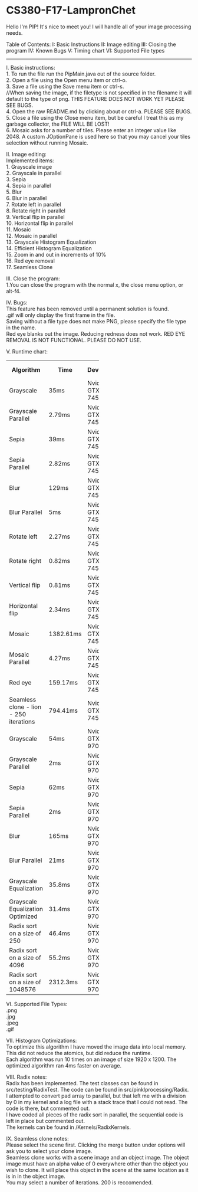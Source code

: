 

# CS380-F17-LampronChet

Hello I'm PIP! It's nice to meet you!
I will handle all of your image processing needs.


Table of Contents:
I: Basic Instructions
II: Image editing
III: Closing the program
IV: Known Bugs
V: Timing chart
VI: Supported File types

********************************************************

I. Basic instructions:
	<br>	1. To run the file run the PipMain.java out of the source folder.
	<br>	2. Open a file using the Open menu item or ctrl-o.
	<br>	3. Save a file using the Save menu item or ctrl-s.
 	<br>	//When saving the image, if the filetype is not specified in the filename it will default to the type of png. THIS FEATURE DOES NOT WORK YET PLEASE SEE BUGS.
	<br> 	4. Open the raw README.md by clicking about or ctrl-a. PLEASE SEE BUGS. 
	<br>	5. Close a file using the Close menu item, but be careful I treat this as my garbage collector, the FILE WILL BE LOST!
	<br>    6. Mosaic asks for a number of tiles. Please enter an integer value like 2048. A custom JOptionPane is used here so that you may cancel your tiles selection without running Mosaic.
	
II. Image editing:
	<br>Implemented items:
	<br>1. Grayscale image
	<br>2. Grayscale in parallel
	<br>3. Sepia
	<br>4. Sepia in parallel
	<br>5. Blur
	<br>6. Blur in parallel
	<br>7. Rotate left in parallel
	<br>8. Rotate right in parallel
	<br>9. Vertical flip in parallel
	<br>10. Horizontal flip in parallel
	<br>11. Mosaic
	<br>12. Mosaic in parallel
	<br>13. Grayscale Histogram Equalization
	<br>14. Efficient Histogram Equalization
	<br>15. Zoom in and out in increments of 10%
	<br>16. Red eye removal
	<br>17. Seamless Clone

III. Close the program:
	<br>1.You can close the program with the normal x, the close menu option, or alt-f4. 
	
IV. Bugs:
	<br>This feature has been removed until a permanent solution is found.
	<br>.gif will only display the first frame in the file.
	<br>Saving without a file type does not make PNG, please specify the file type in the name.
	<br> Red eye blanks out the image. Reducing redness does not work. RED EYE REMOVAL IS NOT FUNCTIONAL. PLEASE DO NOT USE.
	
V. Runtime chart:

<table style = "width:50%">
  <tr>
    <th> Algorithm </th>
    <th> Time </th>
    <th> Device </th>
    <th> Operating System </th>
  </tr>
  <tr>
    <td> Grayscale </td>
    <td> 35ms </td>
    <td> Nvidia GTX 745 </td>
    <td> Ubuntu </td>
  </tr>
  
  <tr>
    <td> Grayscale Parallel </td>
    <td> 2.79ms </td>
    <td> Nvidia GTX 745 </td>
    <td> Ubuntu </td>
  </tr>
  
  
  <tr>
    <td> Sepia </td>
    <td> 39ms </td>
    <td> Nvidia GTX 745 </td>
    <td> Ubuntu </td>
  </tr>
  
  
  <tr>
    <td> Sepia Parallel</td>
    <td> 2.82ms </td>
    <td> Nvidia GTX 745 </td>
    <td> Ubuntu </td>
  </tr>
  
  <tr>
    <td> Blur </td>
    <td> 129ms </td>
    <td> Nvidia GTX 745 </td>
    <td> Ubuntu </td>
  </tr>
  
  
  <tr>
    <td> Blur Parallel</td>
    <td> 5ms </td>
    <td> Nvidia GTX 745 </td>
    <td> Ubuntu </td>
  </tr>
  
  <tr>
    <td> Rotate left</td>
    <td> 2.27ms </td>
    <td> Nvidia GTX 745 </td>
    <td> Ubuntu </td>
  </tr>
  
  <tr>
    <td> Rotate right</td>
    <td> 0.82ms </td>
    <td> Nvidia GTX 745 </td>
    <td> Ubuntu </td>
  </tr>
  
  <tr>
    <td> Vertical flip</td>
    <td> 0.81ms </td>
    <td> Nvidia GTX 745 </td>
    <td> Ubuntu </td>
  </tr>
  
  <tr>
    <td> Horizontal flip</td>
    <td> 2.34ms </td>
    <td> Nvidia GTX 745 </td>
    <td> Ubuntu </td>
  </tr>
  
  <tr>
    <td> Mosaic</td>
    <td> 1382.61ms </td>
    <td> Nvidia GTX 745 </td>
    <td> Ubuntu </td>
  </tr>
  
  <tr>
    <td> Mosaic Parallel</td>
    <td> 4.27ms </td>
    <td> Nvidia GTX 745 </td>
    <td> Ubuntu </td>
  </tr>
  
  <tr>
    <td> Red eye</td>
    <td> 159.17ms </td>
    <td> Nvidia GTX 745 </td>
    <td> Ubuntu </td>
  </tr>
  
   <tr>
    <td> Seamless clone - lion - 250 iterations</td>
    <td> 794.41ms </td>
    <td> Nvidia GTX 745 </td>
    <td> Ubuntu </td>
  </tr>
  
<tr>
    <td> Grayscale </td>
    <td> 54ms </td>
    <td> Nvidia GTX 970 </td>
    <td> Windows 10 </td>
  </tr>
  
  <tr>
    <td> Grayscale Parallel </td>
    <td> 2ms </td>
    <td> Nvidia GTX 970 </td>
    <td> Windows 10 </td>
  </tr>
  
  
  <tr>
    <td> Sepia </td>
    <td> 62ms </td>
    <td> Nvidia GTX 970 </td>
    <td> Windows 10 </td>
  </tr>
  
  
  <tr>
    <td> Sepia Parallel</td>
    <td> 2ms </td>
    <td> Nvidia GTX 970 </td>
    <td> Windows 10 </td>
  </tr>
  
  <tr>
    <td> Blur </td>
    <td> 165ms </td>
    <td> Nvidia GTX 970 </td>
    <td> Windows 10 </td>
  </tr>
  
  
  <tr>
    <td> Blur Parallel</td>
    <td> 21ms </td>
    <td> Nvidia GTX 970 </td>
    <td> Windows 10 </td>
  </tr>
  
  <tr>
    <td> Grayscale Equalization</td>
    <td> 35.8ms </td>
    <td> Nvidia GTX 970 </td>
    <td> Windows 10 </td>
  </tr>
  
  <tr>
    <td> Grayscale Equalization Optimized</td>
    <td> 31.4ms </td>
    <td> Nvidia GTX 970 </td>
    <td> Windows 10 </td>
  </tr>
  
  <tr>
    <td> Radix sort on a size of 250</td>
    <td> 46.4ms </td>
    <td> Nvidia GTX 970 </td>
    <td> Windows 10 </td>
  </tr>
  
   <tr>
    <td> Radix sort on a size of 4096</td>
    <td> 55.2ms </td>
    <td> Nvidia GTX 970 </td>
    <td> Windows 10 </td>
  </tr>
  
   <tr>
    <td> Radix sort on a size of 1048576</td>
    <td> 2312.3ms </td>
    <td> Nvidia GTX 970 </td>
    <td> Windows 10 </td>
  </tr>

</table>

VI. Supported File Types:
<br>.png
<br>.jpg
<br>.jpeg
<br>.gif

VII. Histogram Optimizations:
<br>To optimize this algorithm I have moved the image data into local memory. This did not reduce the atomics, but did reduce the runtime. 
<br>Each algorithm was run 10 times on an image of size 1920 x 1200. The optimized algorithm ran 4ms faster on average.

VIII. Radix notes:
<br>Radix has been implemented. The test classes can be found in src/testing/RadixTest. The code can be found in src/pinklprocessing/Radix.
<br> I attempted to convert pad array to parallel, but that left me with a division by 0 in my kernel and a log file with a stack trace that I could not read. The code is there, but commented out.
<br> I have coded all pieces of the radix sort in parallel, the sequential code is left in place but commented out.
<br> The kernels can be found in /Kernels/RadixKernels.

IX. Seamless clone notes:
<br> Please select the scene first. Clicking the merge button under options will ask you to select your clone image.
<br> Seamless clone works with a scene image and an object image. The object image must have an alpha value of 0 everywhere other than the object you wish to clone. It will place this object in the scene at the same location as it is in in the object image.
<br> You may select a number of iterations. 200 is reccomended.
